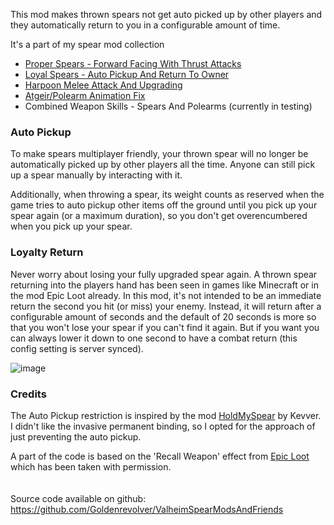 This mod makes thrown spears not get auto picked up by other players and they automatically return to you in a configurable amount of time.

It's a part of my spear mod collection
- [Proper Spears - Forward Facing With Thrust Attacks](https://valheim.thunderstore.io/package/Goldenrevolver/Proper_Spears_Forward_Facing_With_Thrust_Attacks/)
- [Loyal Spears - Auto Pickup And Return To Owner](https://valheim.thunderstore.io/package/Goldenrevolver/Loyal_Spears_Auto_Pickup_And_Return_To_Owner/)
- [Harpoon Melee Attack And Upgrading](https://valheim.thunderstore.io/package/Goldenrevolver/Harpoon_Melee_Attack_And_Upgrading/)
- [Atgeir/Polearm Animation Fix](https://valheim.thunderstore.io/package/Goldenrevolver/Atgeir_Polearm_Animation_Fix/)
- Combined Weapon Skills - Spears And Polearms (currently in testing)

### Auto Pickup

To make spears multiplayer friendly, your thrown spear will no longer be automatically picked up by other players all the time. Anyone can still pick up a spear manually by interacting with it.

Additionally, when throwing a spear, its weight counts as reserved when the game tries to auto pickup other items off the ground until you pick up your spear again (or a maximum duration), so you don't get overencumbered when you pick up your spear.

### Loyalty Return

Never worry about losing your fully upgraded spear again. A thrown spear returning into the players hand has been seen in games like Minecraft or in the mod Epic Loot already. In this mod, it's not intended to be an immediate return the second you hit (or miss) your enemy. Instead, it will return after a configurable amount of seconds and the default of 20 seconds is more so that you won't lose your spear if you can't find it again. But if you want you can always lower it down to one second to have a combat return (this config setting is server synced).

![image](https://staticdelivery.nexusmods.com/mods/3667/images/2578/2578-1697791831-1900611394.gif)

### Credits

The Auto Pickup restriction is inspired by the mod [HoldMySpear](https://valheim.thunderstore.io/package/Kevver/HoldMySpear/) by Kevver. I didn't like the invasive permanent binding, so I opted for the approach of just preventing the auto pickup.

A part of the code is based on the 'Recall Weapon' effect from [Epic Loot](https://valheim.thunderstore.io/package/RandyKnapp/EpicLoot/) which has been taken with permission.
\
\
\
Source code available on github: https://github.com/Goldenrevolver/ValheimSpearModsAndFriends